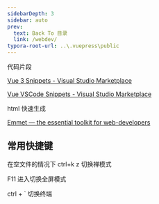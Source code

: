 ```yaml
---
sidebarDepth: 3
sidebar: auto
prev:
  text: Back To 目录
  link: /webdev/
typora-root-url: ..\.vuepress\public
---
```


代码片段

[Vue 3 Snippets - Visual Studio Marketplace](https://marketplace.visualstudio.com/items?itemName=hollowtree.vue-snippets)

[Vue VSCode Snippets - Visual Studio Marketplace](https://marketplace.visualstudio.com/items?itemName=sdras.vue-vscode-snippets)

html 快速生成

[Emmet — the essential toolkit for web-developers](https://emmet.io/)

## 常用快捷键

在空文件的情况下 ctrl+k z 切换禅模式

F11 进入切换全屏模式

ctrl + ` 切换终端
